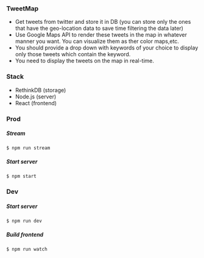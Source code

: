 
### TweetMap

- Get tweets from twitter and store it in DB (you can store only the ones that have the geo-location data to save time filtering the data later)
- Use Google Maps API to render these tweets in the map in whatever manner you want. You can visualize them as <dots>ther color maps,etc.
- You should provide a drop down with keywords of your choice to display only those tweets which contain the keyword.
- You need to display the tweets on the map in real-time.


### Stack
- RethinkDB (storage)
- Node.js (server)
- React (frontend)

### Prod

##### Stream
```
$ npm run stream
```

##### Start server
```
$ npm start
```

### Dev

##### Start server
```
$ npm run dev
```

##### Build frontend
```
$ npm run watch
```

